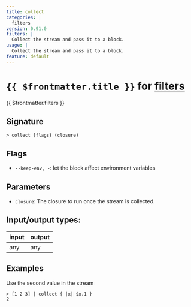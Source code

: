 ```yaml
---
title: collect
categories: |
  filters
version: 0.91.0
filters: |
  Collect the stream and pass it to a block.
usage: |
  Collect the stream and pass it to a block.
feature: default
---
```

<!-- This file is automatically generated. Please edit the command in https://github.com/nushell/nushell instead. -->

# `{{ $frontmatter.title }}` for [filters](/commands/categories/filters.md)

<div class='command-title'>{{ $frontmatter.filters }}</div>

## Signature

```> collect {flags} (closure)```

## Flags

 -  `--keep-env, -`: let the block affect environment variables

## Parameters

 -  `closure`: The closure to run once the stream is collected.


## Input/output types:

| input | output |
| ----- | ------ |
| any   | any    |

## Examples

Use the second value in the stream
```nu
> [1 2 3] | collect { |x| $x.1 }
2
```
